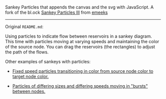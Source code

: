 Sankey Particles that appends the canvas and the svg with JavaScript. A fork of the bl.ock [Sankey Particles III](http://bl.ocks.org/emeeks/e749224c89f82788cb18) from [emeeks](http://bl.ocks.org/emeeks)

---

Original `README.md`:

Using particles to indicate flow between reservoirs in a sankey diagram. This time with particles moving at varying speeds and maintaining the color of the source node. You can drag the reservoirs (the rectangles) to adjust the path of the flows.

Other examples of sankeys with particles:

* [Fixed speed particles transitioning in color from source node color to target node color.](http://bl.ocks.org/emeeks/9673c96a682fe3948379)

* [Particles of differing sizes and differing speeds moving in "bursts" between nodes.](http://bl.ocks.org/emeeks/21f99959d48dd0d0c746)